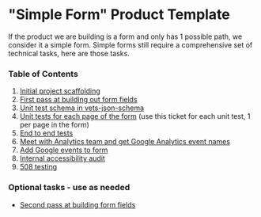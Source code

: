 # "Simple Form" Product Template

If the product we are building is a form and only has 1 possible path, we consider it a simple form. Simple forms still require a comprehensive set of technical tasks, here are those tasks.

### Table of Contents

1. [Initial project scaffolding](ticket-templates/initial-scaffold.md)
2. [First pass at building out form fields](ticket-templates/first-pass-at-building-out-form-fields.md)
3. [Unit test schema in vets-json-schema](ticket-templates/unit-test-schema-in-vets-json-schema.md)
4. [Unit tests for each page of the form](ticket-templates/unit-test.md) (use this ticket for each unit test, 1 per page in the form)
5. [End to end tests](ticket-templates/e2e-test.md)
6. [Meet with Analytics team and get Google Analytics event names](ticket-templates/meet-with-analytics-team-for-GA-events.md)
7. [Add Google events to form](ticket-templates/add-GA-events.md)
8. [Internal accessibility audit](ticket-templates/internal-accessibility-audit.md)
9. [508 testing](ticket-templates/508-accessibility-audit.md)


### Optional tasks - use as needed

- [Second pass at building form fields]()

